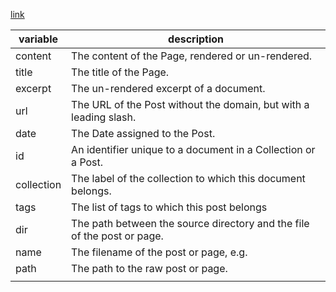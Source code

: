 [link](https://jekyllrb.com/docs/variables/)

| variable | description |
| - | - |
| content | The content of the Page, rendered or un-rendered. |
| title | The title of the Page. |
| excerpt | The un-rendered excerpt of a document. |
| url | The URL of the Post without the domain, but with a leading slash. |
| date | The Date assigned to the Post. |
| id | An identifier unique to a document in a Collection or a Post. |
| collection | The label of the collection to which this document belongs. |
| tags | The list of tags to which this post belongs |
| dir | The path between the source directory and the file of the post or page. |
| name | The filename of the post or page, e.g. |
| path | The path to the raw post or page. |
|  |  |